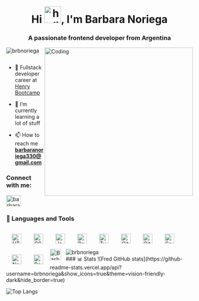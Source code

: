 <h1 align="center">Hi <img width="45" src="https://user-images.githubusercontent.com/76783198/182454378-115c3a2e-50cc-490e-85f0-fbdfab7f36ba.gif" alt="holis">, I'm Barbara Noriega</h1>
<h3 align="center">A passionate frontend developer from Argentina</h3>
<img align='right' alt='Coding' width='400' src='https://i.pinimg.com/originals/29/f6/1c/29f61c6393a0cfd3bd1e577789150867.gif'>

<p align="left"> <img src="https://komarev.com/ghpvc/?username=brbnoriega&label=Profile%20views&color=0e75b6&style=flat" alt="brbnoriega" /> </p>

<p align="left"> <a href="https://twitter.com/" target="blank"><img src="https://img.shields.io/twitter/follow/?logo=twitter&style=for-the-badge" alt="" /></a> </p>

- 📄 Fullstack developer career at <a href="https://www.soyhenry.com/" target="_blank">Henry Bootcamp</a>

- 🌱 I’m currently learning a lot of stuff

- 📫 How to reach me **barbaranoriega330@gmail.com**

<h3 align="left">Connect with me:</h3>
<p align="left">
<a href="https://www.linkedin.com/in/barbara-noriega/" target="_blank"><img align="center" src="https://raw.githubusercontent.com/rahuldkjain/github-profile-readme-generator/master/src/images/icons/Social/linked-in-alt.svg" alt="barbara noriega" height="30" width="40" /></a>
</p>

### 🧰 Languages and Tools

<img align="left" alt="HTML" width="26px" style="padding:15px;" src="https://cdn.jsdelivr.net/gh/devicons/devicon/icons/html5/html5-plain.svg" />
<img align="left" alt="CSS" width="26px" style="padding:15px;" src="https://cdn.jsdelivr.net/gh/devicons/devicon/icons/css3/css3-plain.svg" />
<img align="left" alt="JavaScript" width="26px" style="padding:15px;" src="https://cdn.jsdelivr.net/gh/devicons/devicon/icons/javascript/javascript-plain.svg" />
<img align="left" alt="React" width="26px" style="padding:15px;" src="https://cdn.jsdelivr.net/gh/devicons/devicon/icons/react/react-original.svg" />
<img align="left" alt="TypeScript" width="26px" style="padding:15px;" src="https://cdn.jsdelivr.net/gh/devicons/devicon/icons/typescript/typescript-plain.svg" />
<img align="left" alt="Git" width="26px" style="padding:15px;" src="https://cdn.jsdelivr.net/gh/devicons/devicon/icons/git/git-original.svg" />
<img align="left" alt="GitHub" width="26px" style="padding:15px;" src="https://cdn.jsdelivr.net/gh/devicons/devicon/icons/github/github-original.svg" />
<img align="left" alt="Sass" width="26px" style="padding:15px;" src="https://cdn.jsdelivr.net/gh/devicons/devicon/icons/sass/sass-original.svg" />
<img align="left" alt="NodeJS" width="26px" style="padding:15px;" src="https://cdn.jsdelivr.net/gh/devicons/devicon/icons/nodejs/nodejs-original.svg" />
<img align="left" alt="Bootstrap" width="26px" style="padding:15px;" src="https://cdn.jsdelivr.net/gh/devicons/devicon/icons/bootstrap/bootstrap-plain.svg" />
<img align="left" alt="Bash" width="30px" style="padding-right:10px;" src="https://cdn.jsdelivr.net/gh/devicons/devicon/icons/bash/bash-original.svg" />
<img align="center" src="https://github-readme-streak-stats.herokuapp.com/?user=brbnoriega&" alt="brbnoriega" />
<br />
### 📊 Stats
![Fred GitHub stats](https://github-readme-stats.vercel.app/api?username=brbnoriega&show_icons=true&theme=vision-friendly-dark&hide_border=true)

![Top Langs](https://github-readme-stats.vercel.app/api/top-langs/?username=brbnoriega&hide=html&layout=compact&langs_count=6&theme=vision-friendly-dark&hide_border=true)
